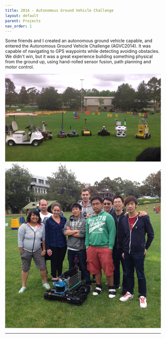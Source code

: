```yaml
---
title: 2014 - Autonomous Ground Vehicle Challenge
layout: default
parent: Projects
nav_order: 1
---
```


<link rel="stylesheet" href="../css/images.css">

Some friends and I created an autonomous ground vehicle capable, and entered the Autonomous Ground Vehicle Challenge (AGVC2014). It was capable of navigating to GPS waypoints while detecting avoiding obstacles. We didn't win, but it was a great experience building something physical from the ground up, using hand-rolled sensor fusion, path planning and motor control.

<div class="gallery">
    <img src="../assets/images/autonomous_challenge01.jpg"/>
    <img src="../assets/images/autonomous_challenge02.jpg"/>
</div>

---
